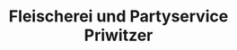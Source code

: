 ---
title: "Fleischerei und Partyservice Priwitzer"
url: /kelberg/fleischerei-und-partyservice-priwitzer/
shop: Metzgerei
---